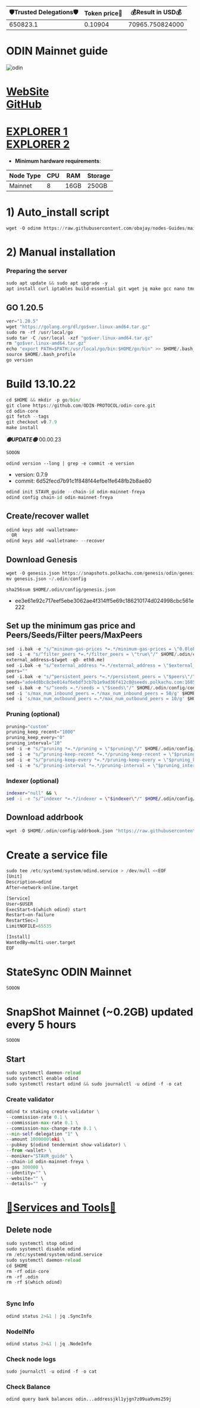 <!-- START_TABLE -->
| 🛡Trusted Delegations🛡 | Token price🧲 | 💰Result in USD💰 |
|-------------|---------|---------------|
| 650823.1 | 0.10904 | 70965.750824000 |

<!-- END_TABLE -->

# ODIN Mainnet guide

![odin](https://github.com/obajay/nodes-Guides/assets/44331529/9bd2cc77-167e-49c2-aec2-41e8c18a710f)


[WebSite](https://odinprotocol.io/) \
[GitHub](https://github.com/ODIN-PROTOCOL/odin-core)
=
[EXPLORER 1](https://explorer.stavr.tech/Odin-Mainnet/) \
[EXPLORER 2](https://mainnet.odinprotocol.io/)
=

- **Minimum hardware requirements**:

| Node Type |CPU | RAM  | Storage  | 
|-----------|----|------|----------|
| Mainnet   |   8|  16GB | 250GB   |


# 1) Auto_install script
```python
wget -O odinm https://raw.githubusercontent.com/obajay/nodes-Guides/main/Projects/Odin/odinm && chmod +x odinm && ./odinm
```

# 2) Manual installation

### Preparing the server
```python
sudo apt update && sudo apt upgrade -y
apt install curl iptables build-essential git wget jq make gcc nano tmux htop nvme-cli pkg-config libssl-dev libleveldb-dev tar clang bsdmainutils ncdu unzip libleveldb-dev -y
```

## GO 1.20.5
```python
ver="1.20.5"
wget "https://golang.org/dl/go$ver.linux-amd64.tar.gz"
sudo rm -rf /usr/local/go
sudo tar -C /usr/local -xzf "go$ver.linux-amd64.tar.gz"
rm "go$ver.linux-amd64.tar.gz"
echo "export PATH=$PATH:/usr/local/go/bin:$HOME/go/bin" >> $HOME/.bash_profile
source $HOME/.bash_profile
go version
```

# Build 13.10.22
```python
cd $HOME && mkdir -p go/bin/
git clone https://github.com/ODIN-PROTOCOL/odin-core.git
cd odin-core
git fetch --tags
git checkout v0.7.9
make install

```
*******🟢UPDATE🟢******* 00.00.23
```python
SOOON
```

`odind version --long | grep -e commit -e version`
- version: 0.7.9
- commit: 6d52fecd7b91c1f848f44efbe1fe648fb2b8ae80

```python
odind init STAVR_guide --chain-id odin-mainnet-freya
odind config chain-id odin-mainnet-freya
```    

## Create/recover wallet
```python
odind keys add <walletname>
  OR
odind keys add <walletname> --recover
```

## Download Genesis
```python
wget -O genesis.json https://snapshots.polkachu.com/genesis/odin/genesis.json --inet4-only
mv genesis.json ~/.odin/config
```
`sha256sum $HOME/.odin/config/genesis.json`
+ ee3e61e92c717eef5ebe3062ae4f314ff5e69c186210174d024998cbc561e222

## Set up the minimum gas price and Peers/Seeds/Filter peers/MaxPeers
```python
sed -i.bak -e "s/^minimum-gas-prices *=.*/minimum-gas-prices = \"0.0loki\"/;" ~/.odin/config/app.toml
sed -i -e "s/^filter_peers *=.*/filter_peers = \"true\"/" $HOME/.odin/config/config.toml
external_address=$(wget -qO- eth0.me) 
sed -i.bak -e "s/^external_address *=.*/external_address = \"$external_address:26656\"/" $HOME/.odin/config/config.toml
peers=""
sed -i.bak -e "s/^persistent_peers *=.*/persistent_peers = \"$peers\"/" $HOME/.odin/config/config.toml
seeds="ade4d8bc8cbe014af6ebdf3cb7b1e9ad36f412c0@seeds.polkachu.com:16856"
sed -i.bak -e "s/^seeds =.*/seeds = \"$seeds\"/" $HOME/.odin/config/config.toml
sed -i 's/max_num_inbound_peers =.*/max_num_inbound_peers = 50/g' $HOME/.odin/config/config.toml
sed -i 's/max_num_outbound_peers =.*/max_num_outbound_peers = 10/g' $HOME/.odin/config/config.toml

```
### Pruning (optional)
```python
pruning="custom"
pruning_keep_recent="1000"
pruning_keep_every="0"
pruning_interval="10"
sed -i -e "s/^pruning *=.*/pruning = \"$pruning\"/" $HOME/.odin/config/app.toml
sed -i -e "s/^pruning-keep-recent *=.*/pruning-keep-recent = \"$pruning_keep_recent\"/" $HOME/.odin/config/app.toml
sed -i -e "s/^pruning-keep-every *=.*/pruning-keep-every = \"$pruning_keep_every\"/" $HOME/.odin/config/app.toml
sed -i -e "s/^pruning-interval *=.*/pruning-interval = \"$pruning_interval\"/" $HOME/.odin/config/app.toml
```
### Indexer (optional) 
```bash
indexer="null" && \
sed -i -e "s/^indexer *=.*/indexer = \"$indexer\"/" $HOME/.odin/config/config.toml
```

## Download addrbook
```python
wget -O $HOME/.odin/config/addrbook.json "https://raw.githubusercontent.com/obajay/nodes-Guides/main/Projects/Odin/addrbook.json"
```

# Create a service file
```python
sudo tee /etc/systemd/system/odind.service > /dev/null <<EOF
[Unit]
Description=odind
After=network-online.target

[Service]
User=$USER
ExecStart=$(which odind) start
Restart=on-failure
RestartSec=3
LimitNOFILE=65535

[Install]
WantedBy=multi-user.target
EOF
```
# StateSync ODIN Mainnet
```python
SOOON
```
# SnapShot Mainnet (~0.2GB) updated every 5 hours  
```python
SOOON
```

## Start
```python
sudo systemctl daemon-reload
sudo systemctl enable odind
sudo systemctl restart odind && sudo journalctl -u odind -f -o cat
```

### Create validator
```python
odind tx staking create-validator \
--commission-rate 0.1 \
--commission-max-rate 0.1 \
--commission-max-change-rate 0.1 \
--min-self-delegation "1" \
--amount 1000000loki \
--pubkey $(odind tendermint show-validator) \
--from <wallet> \
--moniker="STAVR_guide" \
--chain-id odin-mainnet-freya \
--gas 300000 \
--identity="" \
--website="" \
--details="" -y
```

[🧩Services and Tools🧩](https://github.com/obajay/StateSync-snapshots/tree/main/Projects/Odin)
=


## Delete node
```python
sudo systemctl stop odind
sudo systemctl disable odind
rm /etc/systemd/system/odind.service
sudo systemctl daemon-reload
cd $HOME
rm -rf odin-core
rm -rf .odin
rm -rf $(which odind)
```
#
### Sync Info
```python
odind status 2>&1 | jq .SyncInfo
```
### NodeINfo
```python
odind status 2>&1 | jq .NodeInfo
```
### Check node logs
```python
sudo journalctl -u odind -f -o cat
```
### Check Balance
```python
odind query bank balances odin...addressjkl1yjgn7z09ua9vms259j
```
